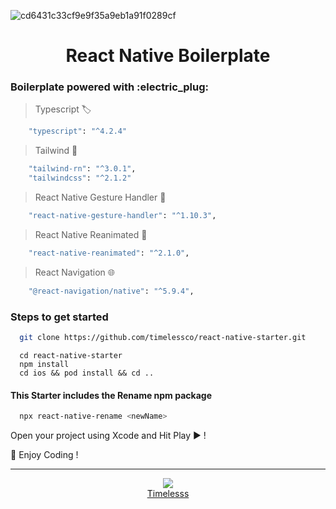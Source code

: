 ![cd6431c33cf9e9f35a9eb1a91f0289cf](https://user-images.githubusercontent.com/35562287/119314882-dcc3d200-bc92-11eb-8383-0a0a4bbce9b3.png)

<div align='center'>
  <h1>React Native Boilerplate</h3>
</div>

<h3>Boilerplate powered with :electric_plug: </h3> 

> Typescript 🏷️

```sh
    "typescript": "^4.2.4"
```

> Tailwind 🎨

```sh
    "tailwind-rn": "^3.0.1",
    "tailwindcss": "^2.1.2"
```

> React Native Gesture Handler 🦾

```sh
    "react-native-gesture-handler": "^1.10.3",
```

> React Native Reanimated 🦾

```sh
    "react-native-reanimated": "^2.1.0",
```

> React Navigation 🌐

```sh
    "@react-navigation/native": "^5.9.4",
```

<h3> Steps to get started </h3>

```sh
  git clone https://github.com/timelessco/react-native-starter.git
```

```
  cd react-native-starter
  npm install
  cd ios && pod install && cd ..
```

<h4> This Starter includes the Rename npm package </h4>

```sh
  npx react-native-rename <newName>
```

Open your project using Xcode and Hit Play ▶️ !

🎉 Enjoy Coding !

---

<div align='center'>
  <img src='https://timeless.co/images/icons/favicon.png'/>
</div>
<div align='center'>
  <a href='https://timeless.co/'>Timelesss</a>
</div>
